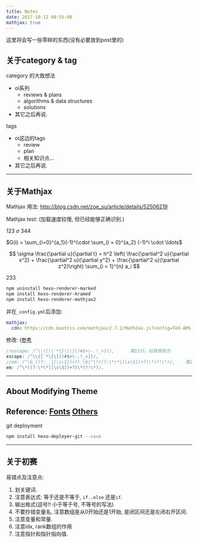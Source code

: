 ```yaml
---
title: Notes
date: 2017-10-12 08:55:08
mathjax: true
---
```


这里将会写一些零碎的东西(没有必要放到post里的)

## 关于category & tag

category 的大致想法
- oi系列
	- reviews & plans
	- algorithms & data structures
	- solutions
- 其它之后再说.

tags
- oi这边的tags
	- review
	- plan
	- 相关知识点...
- 其它之后再说.

---

## 关于Mathjax

Mathjax 用法: http://blog.csdn.net/zoe_su/article/details/52506219

Mathjax test: (加载速度较慢, 但已经能够正确识别.)

123 $\sigma$ 344

$G(i) = \sum_{i=0}^{a_1}(-1)^i\cdot \sum_{i = 0}^{a_2} (-1)^i \cdot \ldots$

$$ 
\sigma 
\frac{\partial u}{\partial t} = h^2 \left( \frac{\partial^2 u}{\partial x^2} + \frac{\partial^2 u}{\partial y^2} + \frac{\partial^2 u}{\partial z^2}\right)
\sum_{i = 1}^{n} a_i
$$

233
``` bash
npm uninstall hexo-renderer-marked
npm install hexo-renderer-kramed
npm install hexo-renderer-mathjax2
```

并在`_config.yml`后添加:
``` yml
mathjax:
  cdn: https://cdn.bootcss.com/mathjax/2.7.2/MathJax.js?config=TeX-AMS-MML_HTMLorMML
```

修改: ([参考](http://www.cnblogs.com/Ai-heng/p/7282110.html)

``` javascript /node_modules/kramed/lib/rules/inline.js
//escape: /^\\([\\`*{}\[\]()#$+\-.!_>])/,      第11行，将其修改为
escape: /^\\([`*\[\]()#$+\-.!_>])/,
//em: /^\b_((?:__|[\s\S])+?)_\b|^\*((?:\*\*|[\s\S])+?)\*(?!\*)/,    第20行，将其修改为
em: /^\*((?:\*\*|[\s\S])+?)\*(?!\*)/,
```
---
## About Modifying Theme

Reference: [Fonts](http://www.jianshu.com/p/ffcdc4fec6ec) [Others](http://www.jianshu.com/p/b96fd206571a)
---
git deployment
``` bash
npm install hexo-deployer-git --save
```
---

## 关于初赛

易错点及注意点:
1. 划关键词.
2. 注意表达式: 等于还是不等于, `if..else` 还是`if`.
3. 输出格式(逗号!! 小于等于号, 不等号的写法)
4. 不要抄错变量名, 注意数组是从0开始还是1开始, 是闭区间还是左闭右开区间.
5. 注意变量和常量.
6. 注意idx, rank数组的作用
7. 注意指针和指针指向值.


